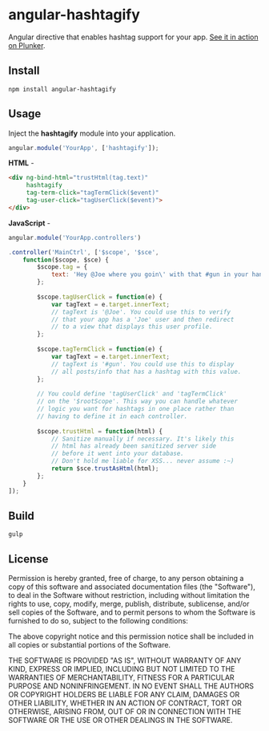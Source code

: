 # angular-hashtagify

Angular directive that enables hashtag support for your app.  [See it in action on Plunker](http://plnkr.co/edit/TgZqXG?p=info).

## Install

```
npm install angular-hashtagify
```

## Usage

Inject the **hashtagify** module into your application.

```javascript
angular.module('YourApp', ['hashtagify']);
```

**HTML** -

```html
<div ng-bind-html="trustHtml(tag.text)"
     hashtagify 
     tag-term-click="tagTermClick($event)" 
     tag-user-click="tagUserClick($event)">
</div>
```

**JavaScript** -

```javascript
angular.module('YourApp.controllers')

.controller('MainCtrl', ['$scope', '$sce',
    function($scope, $sce) {
        $scope.tag = {
            text: 'Hey @Joe where you goin\' with that #gun in your hand?'
        };
            
        $scope.tagUserClick = function(e) {
            var tagText = e.target.innerText;
            // tagText is '@Joe'. You could use this to verify
            // that your app has a 'Joe' user and then redirect
            // to a view that displays this user profile.
        };
        
        $scope.tagTermClick = function(e) {
            var tagText = e.target.innerText;
            // tagText is '#gun'. You could use this to display
            // all posts/info that has a hashtag with this value.
        };
        
        // You could define 'tagUserClick' and 'tagTermClick'
        // on the '$rootScope'. This way you can handle whatever
        // logic you want for hashtags in one place rather than
        // having to define it in each controller.
        
        $scope.trustHtml = function(html) {
            // Sanitize manually if necessary. It's likely this
            // html has already been sanitized server side
            // before it went into your database.
            // Don't hold me liable for XSS... never assume :~)
            return $sce.trustAsHtml(html);
        };
    }
]);

```

## Build

```
gulp
```

## License
Permission is hereby granted, free of charge, to any person obtaining a copy of this software and associated documentation files (the "Software"), to deal in the Software without restriction, including without limitation the rights to use, copy, modify, merge, publish, distribute, sublicense, and/or sell copies of the Software, and to permit persons to whom the Software is furnished to do so, subject to the following conditions:

The above copyright notice and this permission notice shall be included in all copies or substantial portions of the Software.

THE SOFTWARE IS PROVIDED "AS IS", WITHOUT WARRANTY OF ANY KIND, EXPRESS OR IMPLIED, INCLUDING BUT NOT LIMITED TO THE WARRANTIES OF MERCHANTABILITY, FITNESS FOR A PARTICULAR PURPOSE AND NONINFRINGEMENT. IN NO EVENT SHALL THE AUTHORS OR COPYRIGHT HOLDERS BE LIABLE FOR ANY CLAIM, DAMAGES OR OTHER LIABILITY, WHETHER IN AN ACTION OF CONTRACT, TORT OR OTHERWISE, ARISING FROM, OUT OF OR IN CONNECTION WITH THE SOFTWARE OR THE USE OR OTHER DEALINGS IN THE SOFTWARE.